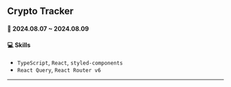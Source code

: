 ## Crypto Tracker

#### 📆 2024.08.07 ~ 2024.08.09
#### 💻 Skills
- `TypeScript`, `React`, `styled-components`
- `React Query`, `React Router v6`

---

